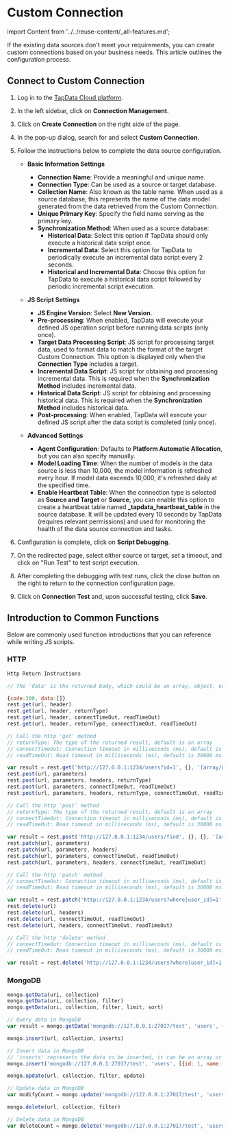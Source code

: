 # Custom Connection

import Content from '../../reuse-content/_all-features.md';

<Content />

If the existing data sources don't meet your requirements, you can create custom connections based on your business needs. This article outlines the configuration process.

## Connect to Custom Connection

1. Log in to the [TapData Cloud platform](https://cloud.tapdata.net/console/v3/).

2. In the left sidebar, click on **Connection Management**.

3. Click on **Create Connection** on the right side of the page.

4. In the pop-up dialog, search for and select **Custom Connection**.

5. Follow the instructions below to complete the data source configuration.

   * **Basic Information Settings**
        * **Connection Name**: Provide a meaningful and unique name.
        * **Connection Type**: Can be used as a source or target database.
        * **Collection Name**: Also known as the table name. When used as a source database, this represents the name of the data model generated from the data retrieved from the Custom Connection.
        * **Unique Primary Key**: Specify the field name serving as the primary key.
        * **Synchronization Method**: When used as a source database:
             * **Historical Data**: Select this option if TapData should only execute a historical data script once.
             * **Incremental Data**: Select this option for TapData to periodically execute an incremental data script every 2 seconds.
             * **Historical and Incremental Data**: Choose this option for TapData to execute a historical data script followed by periodic incremental script execution.
   
   
   * **JS Script Settings**
       * **JS Engine Version**: Select **New Version**.
       * **Pre-processing**: When enabled, TapData will execute your defined JS operation script before running data scripts (only once).
       * **Target Data Processing Script**: JS script for processing target data, used to format data to match the format of the target Custom Connection. This option is displayed only when the **Connection Type** includes a target.
       * **Incremental Data Script**: JS script for obtaining and processing incremental data. This is required when the **Synchronization Method** includes incremental data.
       * **Historical Data Script**: JS script for obtaining and processing historical data. This is required when the **Synchronization Method** includes historical data.
       * **Post-processing**: When enabled, TapData will execute your defined JS script after the data script is completed (only once).
   
   
   * **Advanced Settings**
       * **Agent Configuration**: Defaults to **Platform Automatic Allocation**, but you can also specify manually.
       * **Model Loading Time**: When the number of models in the data source is less than 10,000, the model information is refreshed every hour. If model data exceeds 10,000, it's refreshed daily at the specified time.
       * **Enable Heartbeat Table**: When the connection type is selected as **Source and Target** or **Source**, you can enable this option to create a heartbeat table named **_tapdata_heartbeat_table** in the source database. It will be updated every 10 seconds by TapData (requires relevant permissions) and used for monitoring the health of the data source connection and tasks.
   
6. Configuration is complete, click on **Script Debugging**.

7. On the redirected page, select either source or target, set a timeout, and click on "Run Test" to test script execution.

8. After completing the debugging with test runs, click the close button on the right to return to the connection configuration page.

9. Click on **Connection Test** and, upon successful testing, click **Save**.

## Introduction to Common Functions

Below are commonly used function introductions that you can reference while writing JS scripts.

### HTTP

```javascript
Http Return Instructions

// The 'data' is the returned body, which could be an array, object, or string

{code:200, data:[]}
rest.get(url, header)
rest.get(url, header, returnType)
rest.get(url, header, connectTimeOut, readTimeOut)
rest.get(url, header, returnType, connectTimeOut, readTimeOut)

// Call the http 'get' method
// returnType: The type of the returned result, default is an array
// connectTimeOut: Connection timeout in milliseconds (ms), default is 10000 ms. Use this parameter to specify the connection timeout if needed.
// readTimeOut: Read timeout in milliseconds (ms), default is 30000 ms. Use this parameter to specify the read timeout if needed.

var result = rest.get('http://127.0.0.1:1234/users?id=1', {}, '[array/object/string]', 30, 300);
rest.post(url, parameters)
rest.post(url, parameters, headers, returnType)
rest.post(url, parameters, connectTimeOut, readTimeOut)
rest.post(url, parameters, headers, returnType, connectTimeOut, readTimeOut)

// Call the http 'post' method
// returnType: The type of the returned result, default is an array
// connectTimeOut: Connection timeout in milliseconds (ms), default is 10000 ms. Use this parameter to specify the connection timeout if needed.
// readTimeOut: Read timeout in milliseconds (ms), default is 30000 ms. Use this parameter to specify the read timeout if needed.

var result = rest.post('http://127.0.0.1:1234/users/find', {}, {}, '[array/object/string]', 30, 300);
rest.patch(url, parameters)
rest.patch(url, parameters, headers)
rest.patch(url, parameters, connectTimeOut, readTimeOut)
rest.patch(url, parameters, headers, connectTimeOut, readTimeOut)

// Call the http 'patch' method
// connectTimeOut: Connection timeout in milliseconds (ms), default is 10000 ms. Use this parameter to specify the connection timeout if needed.
// readTimeOut: Read timeout in milliseconds (ms), default is 30000 ms. Use this parameter to specify the read timeout if needed.

var result = rest.patch('http://127.0.0.1:1234/users?where[user_id]=1', {status: 0}, {}, 30, 300);
rest.delete(url)
rest.delete(url, headers)
rest.delete(url, connectTimeOut, readTimeOut)
rest.delete(url, headers, connectTimeOut, readTimeOut)

// Call the http 'delete' method
// connectTimeOut: Connection timeout in milliseconds (ms), default is 10000 ms. Use this parameter to specify the connection timeout if needed.
// readTimeOut: Read timeout in milliseconds (ms), default is 30000 ms. Use this parameter to specify the read timeout if needed.

var result = rest.delete('http://127.0.0.1:1234/users?where[user_id]=1', {}, 30, 300);
```

### MongoDB

```javascript
mongo.getData(uri, collection)
mongo.getData(uri, collection, filter)
mongo.getData(uri, collection, filter, limit, sort)

// Query data in MongoDB
var result = mongo.getData('mongodb://127.0.0.1:27017/test', 'users', {id: 1}, 10, {add_time: -1});

mongo.insert(url, collection, inserts)

// Insert data in MongoDB
// 'inserts' represents the data to be inserted, it can be an array or an object
mongo.insert('mongodb://127.0.0.1:27017/test', 'users', [{id: 1, name: 'test1'}, {id: 2, name: 'test2'}]);

mongo.update(url, collection, filter, update)

// Update data in MongoDB
var modifyCount = mongo.update('mongodb://127.0.0.1:27017/test', 'users', {id: 1}, {name: 'test3'});

mongo.delete(url, collection, filter)

// Delete data in MongoDB
var deleteCount = mongo.delete('mongodb://127.0.0.1:27017/test', 'users', {id: 1});
```

